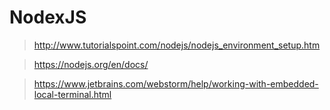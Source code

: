# NodexJS

>http://www.tutorialspoint.com/nodejs/nodejs_environment_setup.htm

>https://nodejs.org/en/docs/

>https://www.jetbrains.com/webstorm/help/working-with-embedded-local-terminal.html